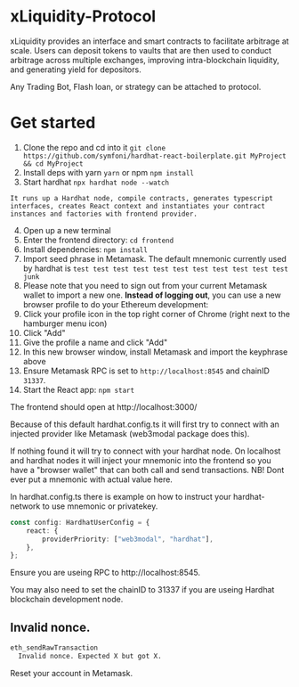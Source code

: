 # xLiquidity-Protocol

xLiquidity provides an interface and smart contracts to facilitate arbitrage at scale. Users can deposit tokens to vaults that are then used to conduct arbitrage across multiple exchanges, improving intra-blockchain liquidity, and generating yield for depositors.

Any Trading Bot, Flash loan, or strategy can be attached to protocol.

# Get started

1. Clone the repo and cd into it `git clone https://github.com/symfoni/hardhat-react-boilerplate.git MyProject && cd MyProject`
2. Install deps with yarn `yarn` or npm `npm install`
3. Start hardhat `npx hardhat node --watch`

```text
It runs up a Hardhat node, compile contracts, generates typescript interfaces, creates React context and instantiates your contract instances and factories with frontend provider.
```

4. Open up a new terminal
5. Enter the frontend directory: `cd frontend`
6. Install dependencies: `npm install`
7. Import seed phrase in Metamask. The default mnemonic currently used by hardhat is `test test test test test test test test test test test junk`
8. Please note that you need to sign out from your current Metamask wallet to import a new one. **Instead of logging out**, you can use a new browser profile to do your Ethereum development:
9. Click your profile icon in the top right corner of Chrome (right next to the hamburger menu icon)
10. Click "Add"
11. Give the profile a name and click "Add"
12. In this new browser window, install Metamask and import the keyphrase above
13. Ensure Metamask RPC is set to `http://localhost:8545` and chainID `31337`.
14. Start the React app: `npm start`

The frontend should open at http://localhost:3000/

Because of this default hardhat.config.ts it will first try to connect with an injected provider like Metamask (web3modal package does this).

If nothing found it will try to connect with your hardhat node. On localhost and hardhat nodes it will inject your mnemonic into the frontend so you have a "browser wallet" that can both call and send transactions. NB! Dont ever put a mnemonic with actual value here.

In hardhat.config.ts there is example on how to instruct your hardhat-network to use mnemonic or privatekey.

```ts
const config: HardhatUserConfig = {
    react: {
        providerPriority: ["web3modal", "hardhat"],
    },
};
```

Ensure you are useing RPC to http://localhost:8545.

You may also need to set the chainID to 31337 if you are useing Hardhat blockchain development node.

## Invalid nonce.

```bash
eth_sendRawTransaction
  Invalid nonce. Expected X but got X.
```

Reset your account in Metamask.
